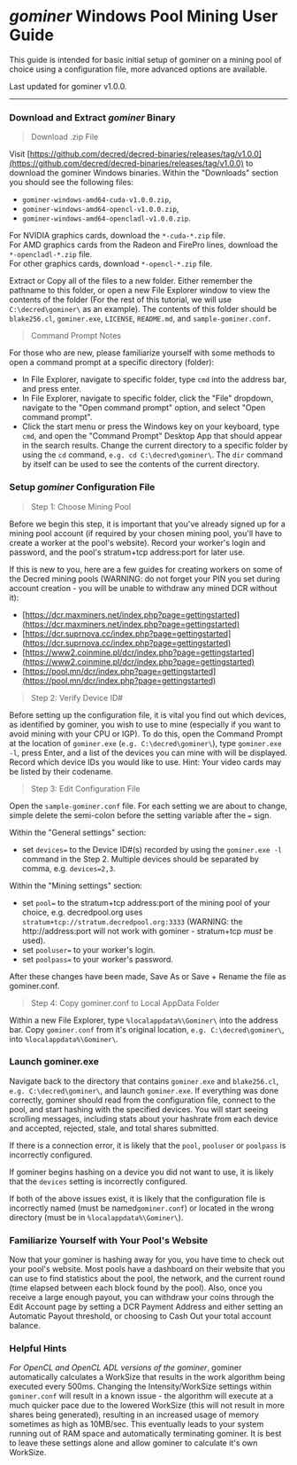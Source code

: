 # <i class="fa fa-windows"></i> *gominer* Windows Pool Mining User Guide 

This guide is intended for basic initial setup of gominer on a mining pool of choice using a configuration file, more advanced options are available.

Last updated for gominer v1.0.0.

---

### <i class="fa fa-download"></i> Download and Extract *gominer* Binary 


>Download .zip File

Visit [https://github.com/decred/decred-binaries/releases/tag/v1.0.0](https://github.com/decred/decred-binaries/releases/tag/v1.0.0) to download the gominer Windows binaries. Within the "Downloads" section you should see the following files:

- `gominer-windows-amd64-cuda-v1.0.0.zip`,
- `gominer-windows-amd64-opencl-v1.0.0.zip`,
- `gominer-windows-amd64-opencladl-v1.0.0.zip`.

For NVIDIA graphics cards, download the `*-cuda-*.zip` file. <br />
For AMD graphics cards from the Radeon and FirePro lines, download the `*-opencladl-*.zip` file. <br />
For other graphics cards, download `*-opencl-*.zip` file.

Extract or Copy all of the files to a new folder. Either remember the pathname to this folder, or open a new File Explorer window to view the contents of the folder (For the rest of this tutorial, we will use `C:\decred\gominer\` as an example). The contents of this folder should be `blake256.cl`, `gominer.exe`, `LICENSE`, `README.md`, and `sample-gominer.conf`.

> Command Prompt Notes

For those who are new, please familiarize yourself with some methods to open a command prompt at a specific directory (folder):

- In File Explorer, navigate to specific folder, type `cmd` into the address bar, and press enter.
- In File Explorer, navigate to specific folder, click the "File" dropdown, navigate to the "Open command prompt" option, and select "Open command prompt".
- Click the start menu or press the Windows key on your keyboard, type `cmd`, and open the "Command Prompt" Desktop App that should appear in the search results. Change the current directory to a specific folder by using the `cd` command, `e.g. cd C:\decred\gominer\`. The `dir` command by itself can be used to see the contents of the current directory.

### Setup *gominer* Configuration File 

> Step 1: Choose Mining Pool

Before we begin this step, it is important that you've already signed up for a mining pool account (if required by your chosen mining pool, you'll have to create a worker at the pool's website). Record your worker's login and password, and the pool's stratum+tcp address:port for later use.

If this is new to you, here are a few guides for creating workers on some of the Decred mining pools (WARNING: do not forget your PIN you set during account creation - you will be unable to withdraw any mined DCR without it):

- [https://dcr.maxminers.net/index.php?page=gettingstarted](https://dcr.maxminers.net/index.php?page=gettingstarted)
- [https://dcr.suprnova.cc/index.php?page=gettingstarted](https://dcr.suprnova.cc/index.php?page=gettingstarted)
- [https://www2.coinmine.pl/dcr/index.php?page=gettingstarted](https://www2.coinmine.pl/dcr/index.php?page=gettingstarted)
- [https://pool.mn/dcr/index.php?page=gettingstarted](https://pool.mn/dcr/index.php?page=gettingstarted)

> Step 2: Verify Device ID#

Before setting up the configuration file, it is vital you find out which devices, as identified by gominer, you wish to use to mine (especially if you want to avoid mining with your CPU or IGP). To do this, open the Command Prompt at the location of `gominer.exe` (`e.g. C:\decred\gominer\`), type `gominer.exe -l`, press Enter, and a list of the devices you can mine with will be displayed. Record which device IDs you would like to use. Hint: Your video cards may be listed by their codename.

> Step 3: Edit Configuration File

Open the `sample-gominer.conf` file. For each setting we are about to change, simple delete the semi-colon before the setting variable after the `=` sign. 

Within the "General settings" section:

- set `devices=` to the Device ID#(s) recorded by using the `gominer.exe -l` command in the Step 2. Multiple devices should be separated by comma, e.g. `devices=2,3`.

Within the "Mining settings" section:

- set `pool=` to the stratum+tcp address:port of the mining pool of your choice, e.g. decredpool.org uses `stratum+tcp://stratum.decredpool.org:3333` (WARNING: the http://address:port will not work with gominer - stratum+tcp *must* be used).
- set `pooluser=` to your worker's login.
- set `poolpass=` to your worker's password.

After these changes have been made, Save As or Save + Rename the file as gominer.conf.

> Step 4: Copy gominer.conf to Local AppData Folder

Within a new File Explorer, type `%localappdata%\Gominer\` into the address bar. Copy `gominer.conf` from it's original location, `e.g. C:\decred\gominer\`, into `%localappdata%\Gominer\`.

### Launch gominer.exe 

Navigate back to the directory that contains `gominer.exe` and `blake256.cl`, `e.g. C:\decred\gominer\`, and launch `gominer.exe`. If everything was done correctly, gominer should read from the configuration file, connect to the pool, and start hashing with the specified devices. You will start seeing scrolling messages, including stats about your hashrate from each device and accepted, rejected, stale, and total shares submitted.

If there is a connection error, it is likely that the `pool`, `pooluser` or `poolpass` is incorrectly configured.

If gominer begins hashing on a device you did not want to use, it is likely that the `devices` setting is incorrectly configured.

If both of the above issues exist, it is likely that the configuration file is incorrectly named (must be named`gominer.conf`) or located in the wrong directory (must be in `%localappdata%\Gominer\`).

### Familiarize Yourself with Your Pool's Website 

Now that your gominer is hashing away for you, you have time to check out your pool's website. Most pools have a dashboard on their website that you can use to find statistics about the pool, the network, and the current round (time elapsed between each block found by the pool). Also, once you receive a large enough payout, you can withdraw your coins through the Edit Account page by setting a DCR Payment Address and either setting an Automatic Payout threshold, or choosing to Cash Out your total account balance.

### Helpful Hints 

*For OpenCL and OpenCL ADL versions of the gominer*, gominer automatically calculates a WorkSize that results in the work algorithm being executed every 500ms. Changing the Intensity/WorkSize settings within `gominer.conf` will result in a known issue - the algorithm will execute at a much quicker pace due to the lowered WorkSize (this will not result in more shares being generated), resulting in an increased usage of memory sometimes as high as 10MB/sec. This eventually leads to your system running out of RAM space and automatically terminating gominer. It is best to leave these settings alone and allow gominer to calculate it's own WorkSize.
